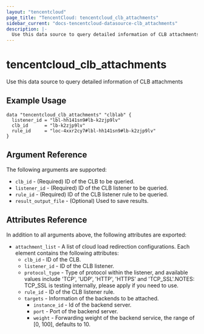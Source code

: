 ```yaml
---
layout: "tencentcloud"
page_title: "TencentCloud: tencentcloud_clb_attachments"
sidebar_current: "docs-tencentcloud-datasource-clb_attachments"
description: |-
  Use this data source to query detailed information of CLB attachments
---
```


# tencentcloud_clb_attachments

Use this data source to query detailed information of CLB attachments

## Example Usage

```hcl
data "tencentcloud_clb_attachments" "clblab" {
  listener_id = "lbl-hh141sn9#lb-k2zjp9lv"
  clb_id      = "lb-k2zjp9lv"
  rule_id     = "loc-4xxr2cy7#lbl-hh141sn9#lb-k2zjp9lv"
}
```

## Argument Reference

The following arguments are supported:

* `clb_id` - (Required) ID of the CLB to be queried.
* `listener_id` - (Required) ID of the CLB listener to be queried.
* `rule_id` - (Required) ID of the CLB listener rule to be queried.
* `result_output_file` - (Optional) Used to save results.

## Attributes Reference

In addition to all arguments above, the following attributes are exported:

* `attachment_list` - A list of cloud load redirection configurations. Each element contains the following attributes:
  * `clb_id` - ID of the CLB.
  * `listener_id` - ID of the CLB listener.
  * `protocol_type` - Type of protocol within the listener, and available values include 'TCP', 'UDP', 'HTTP', 'HTTPS' and 'TCP_SSL'.NOTES: TCP_SSL is testing internally, please apply if you need to use.
  * `rule_id` - ID of the CLB listener rule.
  * `targets` - Information of the backends to be attached.
    * `instance_id` - Id of the backend server.
    * `port` - Port of the backend server.
    * `weight` - Forwarding weight of the backend service, the range of [0, 100], defaults to 10.


